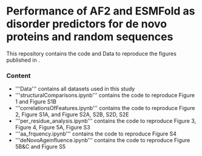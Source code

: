 # Performance of AF2 and ESMFold as disorder predictors for de novo proteins and random sequences

This repository contains the code and Data to reproduce the figures published in <Doi here>.

### Content

- '''Data''' contains all datasets used in this study
- '''structuralComparisons.ipynb''' contains the code to reproduce Figure 1 and Figure S1B
- '''correlationsOfFeatures.ipynb''' contains the code to reproduce Figure 2, Figure S1A, and Figure S2A, S2B, S2D, S2E
- '''per_residue_analysis.ipynb''' contains the code to reproduce Figure 3, Figure 4, Figure 5A, Figure S3
- '''aa_frquency.ipynb''' contains the code to reproduce Figure S4
- '''deNovoAgeinfluence.ipynb''' contains the code to reproduce Figure 5B&C and Figure S5
